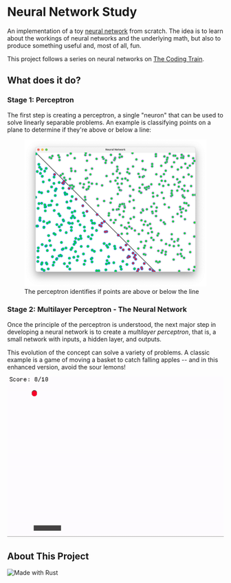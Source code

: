# Neural Network Study

An implementation of a toy [neural network](https://en.wikipedia.org/wiki/Neural_network_(machine_learning)) from scratch. The idea is to learn about the workings of neural networks and the underlying math, but also to produce something useful and, most of all, fun.

This project follows a series on neural networks on [The Coding Train](https://youtu.be/ntKn5TPHHAk?si=0DsBd9O9Rp-bqC-H).

## What does it do?

### Stage 1: Perceptron

The first step is creating a perceptron, a single "neuron" that can be used to solve linearly separable problems. An example is classifying points on a plane to determine if they're above or below a line:

<figure>
  <img src="assets/point-classification.png" alt="Depiction of point classification">
  <figcaption>The perceptron identifies if points are above or below the line</figcaption>
</figure>

### Stage 2: Multilayer Perceptron - The Neural Network

Once the principle of the perceptron is understood, the next major step in developing a neural network is to create a *multilayer perceptron*, that is, a small network with inputs, a hidden layer, and outputs.

This evolution of the concept can solve a variety of problems. A classic example is a game of moving a basket to catch falling apples -- and in this enhanced version, avoid the sour lemons!

<img src="assets/catch-the-apples.gif" alt="Animation showing a basket moving left and right to catch falling apples">

## About This Project

![Made with Rust](https://img.shields.io/badge/Made%20with-Rust-orange)
